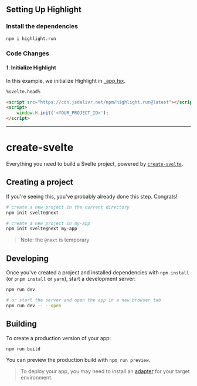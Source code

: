 ## Setting Up Highlight

### Install the dependencies

```sh
npm i highlight.run
```

### Code Changes

#### 1. Initialize Highlight

In this example, we initialize Highlight in [_app.tsx](./src/app.html).

```html
%svelte.head%

<script src="https://cdn.jsdelivr.net/npm/highlight.run@latest"></script>
<script>
	window.H.init('<YOUR_PROJECT_ID>');
</script>
```

---

# create-svelte

Everything you need to build a Svelte project, powered by [`create-svelte`](https://github.com/sveltejs/kit/tree/master/packages/create-svelte).

## Creating a project

If you're seeing this, you've probably already done this step. Congrats!

```bash
# create a new project in the current directory
npm init svelte@next

# create a new project in my-app
npm init svelte@next my-app
```

> Note: the `@next` is temporary

## Developing

Once you've created a project and installed dependencies with `npm install` (or `pnpm install` or `yarn`), start a development server:

```bash
npm run dev

# or start the server and open the app in a new browser tab
npm run dev -- --open
```

## Building

To create a production version of your app:

```bash
npm run build
```

You can preview the production build with `npm run preview`.

> To deploy your app, you may need to install an [adapter](https://kit.svelte.dev/docs/adapters) for your target environment.
